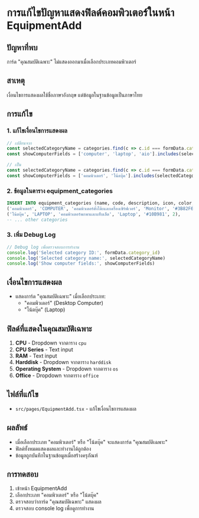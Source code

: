 # การแก้ไขปัญหาแสดงฟิลด์คอมพิวเตอร์ในหน้า EquipmentAdd

## ปัญหาที่พบ
การ์ด "คุณสมบัติเฉพาะ" ไม่แสดงออกมาเมื่อเลือกประเภทคอมพิวเตอร์

## สาเหตุ
เงื่อนไขการแสดงผลใช้ชื่อภาษาอังกฤษ แต่ข้อมูลในฐานข้อมูลเป็นภาษาไทย

## การแก้ไข

### 1. แก้ไขเงื่อนไขการแสดงผล
```typescript
// เปลี่ยนจาก
const selectedCategoryName = categories.find(c => c.id === formData.category_id)?.name.toLowerCase() || ''
const showComputerFields = ['computer', 'laptop', 'aio'].includes(selectedCategoryName)

// เป็น
const selectedCategoryName = categories.find(c => c.id === formData.category_id)?.name || ''
const showComputerFields = ['คอมพิวเตอร์', 'โน้ตบุ๊ค'].includes(selectedCategoryName)
```

### 2. ข้อมูลในตาราง equipment_categories
```sql
INSERT INTO equipment_categories (name, code, description, icon, color, sort_order) VALUES
('คอมพิวเตอร์', 'COMPUTER', 'คอมพิวเตอร์ตั้งโต๊ะและเครื่องเซิร์ฟเวอร์', 'Monitor', '#3B82F6', 1),
('โน้ตบุ๊ค', 'LAPTOP', 'คอมพิวเตอร์พกพาและแท็บเล็ต', 'Laptop', '#10B981', 2),
-- ... other categories
```

### 3. เพิ่ม Debug Log
```typescript
// Debug log เพื่อตรวจสอบการทำงาน
console.log('Selected category ID:', formData.category_id)
console.log('Selected category name:', selectedCategoryName)
console.log('Show computer fields:', showComputerFields)
```

## เงื่อนไขการแสดงผล
- แสดงการ์ด "คุณสมบัติเฉพาะ" เมื่อเลือกประเภท:
  - "คอมพิวเตอร์" (Desktop Computer)
  - "โน้ตบุ๊ค" (Laptop)

## ฟิลด์ที่แสดงในคุณสมบัติเฉพาะ
1. **CPU** - Dropdown จากตาราง `cpu`
2. **CPU Series** - Text input
3. **RAM** - Text input
4. **Harddisk** - Dropdown จากตาราง `harddisk`
5. **Operating System** - Dropdown จากตาราง `os`
6. **Office** - Dropdown จากตาราง `office`

## ไฟล์ที่แก้ไข
- `src/pages/EquipmentAdd.tsx` - แก้ไขเงื่อนไขการแสดงผล

## ผลลัพธ์
- เมื่อเลือกประเภท "คอมพิวเตอร์" หรือ "โน้ตบุ๊ค" จะแสดงการ์ด "คุณสมบัติเฉพาะ"
- ฟิลด์ทั้งหมดแสดงผลและทำงานได้ถูกต้อง
- ข้อมูลถูกบันทึกในฐานข้อมูลเมื่อสร้างครุภัณฑ์

## การทดสอบ
1. เข้าหน้า EquipmentAdd
2. เลือกประเภท "คอมพิวเตอร์" หรือ "โน้ตบุ๊ค"
3. ตรวจสอบว่าการ์ด "คุณสมบัติเฉพาะ" แสดงผล
4. ตรวจสอบ console log เพื่อดูการทำงาน 